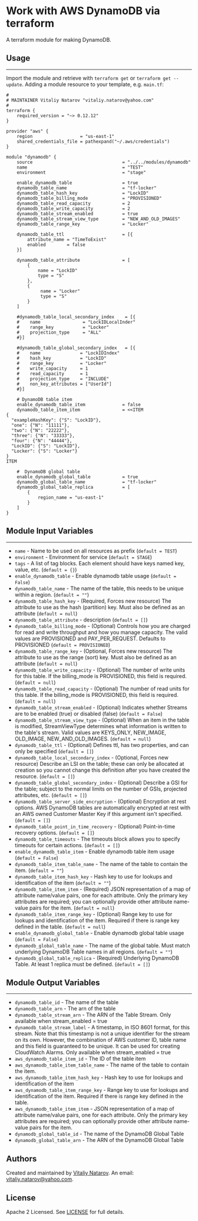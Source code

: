 # Work with AWS DynamoDB via terraform

A terraform module for making DynamoDB.


## Usage
----------------------
Import the module and retrieve with ```terraform get``` or ```terraform get --update```. Adding a module resource to your template, e.g. `main.tf`:

```
#
# MAINTAINER Vitaliy Natarov "vitaliy.natarov@yahoo.com"
#
terraform {
    required_version = "~> 0.12.12"
}

provider "aws" {
    region                  = "us-east-1"
    shared_credentials_file = pathexpand("~/.aws/credentials")
}

module "dynamodb" {
    source                                  = "../../modules/dynamodb"
    name                                    = "TEST"
    environment                             = "stage"

    enable_dynamodb_table                   = true
    dynamodb_table_name                     = "tf-locker"
    dynamodb_table_hash_key                 = "LockID"
    dynamodb_table_billing_mode             = "PROVISIONED"
    dynamodb_table_read_capacity            = 2
    dynamodb_table_write_capacity           = 2
    dynamodb_table_stream_enabled           = true
    dynamodb_table_stream_view_type         = "NEW_AND_OLD_IMAGES"
    dynamodb_table_range_key                = "Locker"

    dynamodb_table_ttl                      = [{
        attribute_name = "TimeToExist"
        enabled        = false
    }]

    dynamodb_table_attribute                = [
        {
            name = "LockID"
            type = "S"
        },
        {
             name = "Locker"
             type = "S"
        }
    ]

    #dynamodb_table_local_secondary_index    = [{
    #    name                = "LockIDLocalInder"
    #    range_key           = "Locker"
    #    projection_type     = "ALL"
    #}]

    #dynamodb_table_global_secondary_index   = [{
    #    name               = "LockIDIndex"
    #    hash_key           = "LockID"
    #    range_key          = "Locker"
    #    write_capacity     = 1
    #    read_capacity      = 1
    #    projection_type    = "INCLUDE"
    #    non_key_attributes = ["UserId"]
    #}]

    # DynamoDB table item
    enable_dynamodb_table_item              = false
    dynamodb_table_item_item                = <<ITEM
{
  "exampleHashKey": {"S": "LockID"},
  "one": {"N": "11111"},
  "two": {"N": "22222"},
  "three": {"N": "33333"},
  "four": {"N": "44444"},
  "LockID": {"S": "LockID"},
  "Locker": {"S": "Locker"}
}
ITEM

    #  DynamoDB global table
    enable_dynamodb_global_table            = true
    dynamodb_global_table_name              = "tf-locker"
    dynamodb_global_table_replica           = [
        {
            region_name = "us-east-1"
        }
    ]
}
```

## Module Input Variables
----------------------
- `name` - Name to be used on all resources as prefix (`default = TEST`)
- `environment` - Environment for service (`default = STAGE`)
- `tags` - A list of tag blocks. Each element should have keys named key, value, etc. (`default = {}`)
- `enable_dynamodb_table` - Enable dynamodb table usage (`default = False`)
- `dynamodb_table_name` - The name of the table, this needs to be unique within a region. (`default = ""`)
- `dynamodb_table_hash_key` - (Required, Forces new resource) The attribute to use as the hash (partition) key. Must also be defined as an attribute (`default = null`)
- `dynamodb_table_attribute` - description (`default = []`)
- `dynamodb_table_billing_mode` - (Optional) Controls how you are charged for read and write throughput and how you manage capacity. The valid values are PROVISIONED and PAY_PER_REQUEST. Defaults to PROVISIONED (`default = PROVISIONED`)
- `dynamodb_table_range_key` - (Optional, Forces new resource) The attribute to use as the range (sort) key. Must also be defined as an attribute (`default = null`)
- `dynamodb_table_write_capacity` -  (Optional) The number of write units for this table. If the billing_mode is PROVISIONED, this field is required. (`default = null`)
- `dynamodb_table_read_capacity` - (Optional) The number of read units for this table. If the billing_mode is PROVISIONED, this field is required. (`default = null`)
- `dynamodb_table_stream_enabled` - (Optional) Indicates whether Streams are to be enabled (true) or disabled (false) (`default = False`)
- `dynamodb_table_stream_view_type` - (Optional) When an item in the table is modified, StreamViewType determines what information is written to the table's stream. Valid values are KEYS_ONLY, NEW_IMAGE, OLD_IMAGE, NEW_AND_OLD_IMAGES. (`default = null`)
- `dynamodb_table_ttl` -  (Optional) Defines ttl, has two properties, and can only be specified (`default = []`)
- `dynamodb_table_local_secondary_index` - (Optional, Forces new resource) Describe an LSI on the table; these can only be allocated at creation so you cannot change this definition after you have created the resource. (`default = []`)
- `dynamodb_table_global_secondary_index` - (Optional) Describe a GSI for the table; subject to the normal limits on the number of GSIs, projected attributes, etc. (`default = []`)
- `dynamodb_table_server_side_encryption` - (Optional) Encryption at rest options. AWS DynamoDB tables are automatically encrypted at rest with an AWS owned Customer Master Key if this argument isn't specified. (`default = []`)
- `dynamodb_table_point_in_time_recovery` - (Optional) Point-in-time recovery options. (`default = []`)
- `dynamodb_table_timeouts` - The timeouts block allows you to specify timeouts for certain actions. (`default = []`)
- `enable_dynamodb_table_item` - Enable dynamodb table item usage (`default = False`)
- `dynamodb_table_item_table_name` - The name of the table to contain the item. (`default = ""`)
- `dynamodb_table_item_hash_key` - Hash key to use for lookups and identification of the item (`default = ""`)
- `dynamodb_table_item_item` - (Required) JSON representation of a map of attribute name/value pairs, one for each attribute. Only the primary key attributes are required; you can optionally provide other attribute name-value pairs for the item. (`default = null`)
- `dynamodb_table_item_range_key` - (Optional) Range key to use for lookups and identification of the item. Required if there is range key defined in the table. (`default = null`)
- `enable_dynamodb_global_table` - Enable dynamodb global table usage (`default = False`)
- `dynamodb_global_table_name` - The name of the global table. Must match underlying DynamoDB Table names in all regions. (`default = ""`)
- `dynamodb_global_table_replica` - (Required) Underlying DynamoDB Table. At least 1 replica must be defined. (`default = []`)

## Module Output Variables
----------------------
- `dynamodb_table_id` - The name of the table
- `dynamodb_table_arn` - The arn of the table
- `dynamodb_table_stream_arn` - The ARN of the Table Stream. Only available when stream_enabled = true
- `dynamodb_table_stream_label` - A timestamp, in ISO 8601 format, for this stream. Note that this timestamp is not a unique identifier for the stream on its own. However, the combination of AWS customer ID, table name and this field is guaranteed to be unique. It can be used for creating CloudWatch Alarms. Only available when stream_enabled = true
- `aws_dynamodb_table_item_id` - The ID of the table item
- `aws_dynamodb_table_item_table_name` - The name of the table to contain the item.
- `aws_dynamodb_table_item_hash_key` - Hash key to use for lookups and identification of the item
- `aws_dynamodb_table_item_range_key` - Range key to use for lookups and identification of the item. Required if there is range key defined in the table.
- `aws_dynamodb_table_item_item` - JSON representation of a map of attribute name/value pairs, one for each attribute. Only the primary key attributes are required; you can optionally provide other attribute name-value pairs for the item.
- `dynamodb_global_table_id` - The name of the DynamoDB Global Table
- `dynamodb_global_table_arn` - The ARN of the DynamoDB Global Table


## Authors

Created and maintained by [Vitaliy Natarov](https://github.com/SebastianUA). An email: [vitaliy.natarov@yahoo.com](vitaliy.natarov@yahoo.com).

## License

Apache 2 Licensed. See [LICENSE](https://github.com/SebastianUA/terraform/blob/master/LICENSE) for full details.
